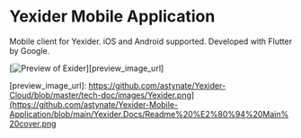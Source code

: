 # Yexider Mobile Application
Mobile client for Yexider. iOS and Android supported. Developed with Flutter by Google.

[![Preview of Exider][preview_image]][preview_image_url]

[preview_image]: https://github.com/astynate/Yexider-Mobile-Application/blob/main/Yexider.Docs/Readme%20%E2%80%94%20Main%20cover.png
[preview_image_url]: https://github.com/astynate/Yexider-Cloud/blob/master/tech-doc/images/Yexider.png](https://github.com/astynate/Yexider-Mobile-Application/blob/main/Yexider.Docs/Readme%20%E2%80%94%20Main%20cover.png
